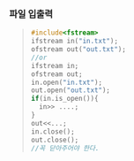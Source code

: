 ### 파일 입출력

> ```c++
> #include<fstream>
> ifstream in("in.txt");
> ofstream out("out.txt");
> //or
> ifstream in;
> ofstream out;
> in.open("in.txt");
> out.open("out.txt");
> if(in.is_open()){
>   in>> ....;
> }
> out<<...;
> in.close();
> out.close();
> //꼭 닫아주어야 한다.
> ```
